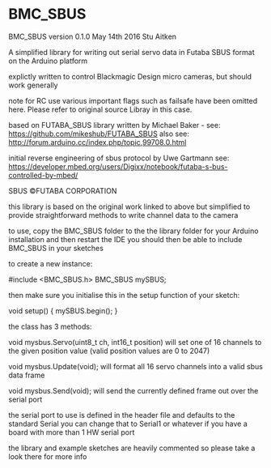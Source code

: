 # BMC_SBUS

BMC_SBUS version 0.1.0 
May 14th 2016 
Stu Aitken

A simplified library for writing out serial servo data in Futaba SBUS format on the Arduino platform

explictly written to control Blackmagic Design micro cameras, but should work generally

note for RC use various important flags such as failsafe have been omitted here. Please refer to original source Libray in this case.

based on FUTABA_SBUS library written by Michael Baker - see: https://github.com/mikeshub/FUTABA_SBUS
also see: http://forum.arduino.cc/index.php/topic,99708.0.html

initial reverse engineering of sbus protocol by Uwe Gartmann 
see: https://developer.mbed.org/users/Digixx/notebook/futaba-s-bus-controlled-by-mbed/

SBUS ©FUTABA CORPORATION 

this library is based on the original work linked to above but simplified to provide straightforward methods to write channel data to the camera

to use, copy the BMC_SBUS folder to the the library folder for your Arduino installation and then restart the IDE
you should then be able to include BMC_SBUS in your sketches

to create a new instance:

#include <BMC_SBUS.h>
BMC_SBUS mySBUS; 

then make sure you initialise this in the setup function of your sketch:

void setup() {
  mySBUS.begin(); 
}

the class has 3 methods:

void mysbus.Servo(uint8_t ch, int16_t position)
will set one of 16 channels to the given position value (valid position values are 0 to 2047)

void mysbus.Update(void);
will format all 16 servo channels into a valid sbus data frame

void mysbus.Send(void);
will send the currently defined frame out over the serial port

the serial port to use is defined in the header file and defaults to the standard Serial
you can change that to Serial1 or whatever if you have a board with more than 1 HW serial port

the library and example sketches are heavily commented so please take a look there for more info

